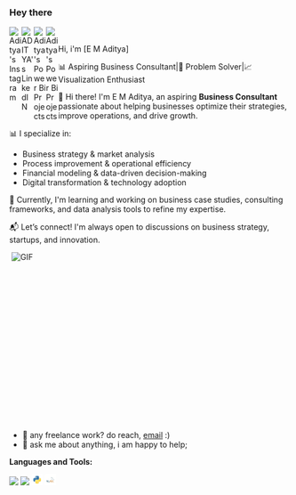 ### Hey there 
<a href="https://www.instagram.com/e.m.aditya/">
  <img align="left" alt="Aditya's Instagram" width="22px" src="https://raw.githubusercontent.com/hussainweb/hussainweb/main/icons/instagram.png" />
</a>
</a>
<a href="https://www.linkedin.com/in/emaditya/">
  <img align="left" alt="ADITYA's LinkedIN" width="22px" src="https://cdn1.iconfinder.com/data/icons/logotypes/32/circle-linkedin-1024.png" />
</a>
<a href="https://www.novypro.com/profile_projects/e-maditya">
  <img align="left" alt="Aditya's Power Bi Projects" width="22px" src="https://www.k2e.com/wp-content/uploads/2018/12/Power-BI-Logo.png" />
</a>
<a href="https://github.com/emaditya123?tab=repositories">
  <img align="left" alt="Aditya's Power Bi Projects" width="22px" src="https://upload.wikimedia.org/wikipedia/commons/thumb/9/91/Octicons-mark-github.svg/2048px-Octicons-mark-github.svg.png" />
</a>



<br />

Hi, i'm [E M Aditya]

📊 Aspiring Business Consultant|🧠 Problem Solver|📈 Visualization Enthusiast


👋 Hi there! I'm E M Aditya, an aspiring **Business Consultant** passionate about helping businesses optimize their strategies, improve operations, and drive growth.  

📊 I specialize in:  
- Business strategy & market analysis  
- Process improvement & operational efficiency  
- Financial modeling & data-driven decision-making  
- Digital transformation & technology adoption  

🚀 Currently, I'm learning and working on business case studies, consulting frameworks, and data analysis tools to refine my expertise.  

📬 Let’s connect! I'm always open to discussions on business strategy, startups, and innovation.


  <img align="right" alt="GIF" src="https://github.com/abhisheknaiidu/abhisheknaiidu/blob/master/code.gif?raw=true" width="500" height="320" />
  
- 💼 any freelance work? do reach, [email](mailto:emaditya0@gmail.com) :)
- 💬 ask me about anything, i am happy to help;

**Languages and Tools:**  

<code><img height="20" src="https://banner2.cleanpng.com/20180708/hit/aawf0uur5.webp"></code>
<code><img height="20" src="https://upload.wikimedia.org/wikipedia/commons/thumb/3/34/Microsoft_Office_Excel_%282019%E2%80%93present%29.svg/2203px-Microsoft_Office_Excel_%282019%E2%80%93present%29.svg.png"></code>
<code><img height="20" src="https://raw.githubusercontent.com/github/explore/80688e429a7d4ef2fca1e82350fe8e3517d3494d/topics/python/python.png"></code>
<code><img height="20" src="https://raw.githubusercontent.com/github/explore/80688e429a7d4ef2fca1e82350fe8e3517d3494d/topics/mysql/mysql.png"></code>

<!--END_SECTION:waka-->







<!---
emaditya123/emaditya123 is a ✨ special ✨ repository because its `README.md` (this file) appears on your GitHub profile.
You can click the Preview link to take a look at your changes.
--->
